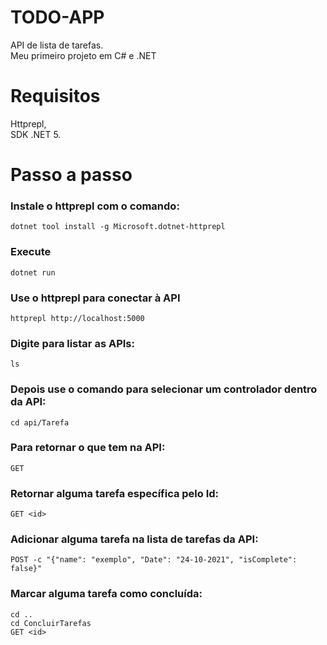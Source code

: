 # TODO-APP
 API de lista de tarefas.<br>
 Meu primeiro projeto em C# e .NET

# Requisitos
 Httprepl,<br>
 SDK .NET 5.

# Passo a passo
 ### Instale o httprepl com o comando:
    dotnet tool install -g Microsoft.dotnet-httprepl
    
 ### Execute 
    dotnet run
 
 ### Use o httprepl para conectar à API
    httprepl http://localhost:5000
 
 ### Digite para listar as APIs:
    ls
 
 ### Depois use o comando para selecionar um controlador dentro da API:
    cd api/Tarefa
 
 ### Para retornar o que tem na API:
    GET
 
 ### Retornar alguma tarefa específica pelo Id:
    GET <id>
 
 ### Adicionar alguma tarefa na lista de tarefas da API:
    POST -c "{"name": "exemplo", "Date": "24-10-2021", "isComplete": false}"
 
 ### Marcar alguma tarefa como concluída:
    cd ..
    cd ConcluirTarefas
    GET <id>
